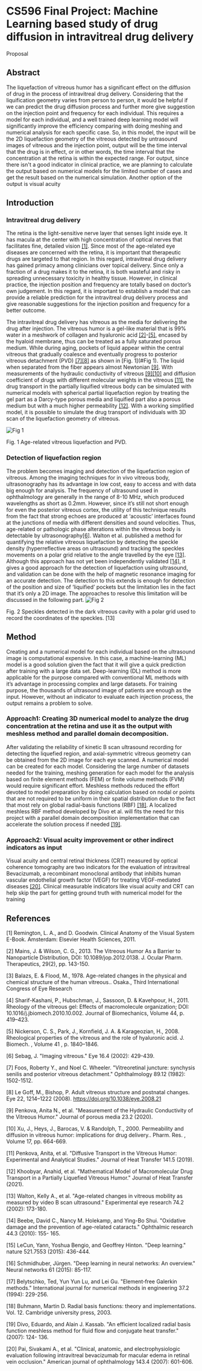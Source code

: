 # CS596 Final Project: Machine Learning based study of drug diffusion in intravitreal drug delivery
Proposal
## Abstract
The liquefaction of vitreous humor has a significant effect on the diffusion of drug in the process of intravitreal drug delivery. Considering that the liquification geometry varies from person to person, it would be helpful if we can predict the drug diffusion process and further more give suggestion on the injection point and frequency for each individual. This requires a model for each individual, and a well trained deep learning model will significantly improve the efficiency comparing with doing meshing and numerical analysis for each specific case. So, in this model, the input will be the 2D liquefaction geometry of the vitreous detected by untrasound images of vitreous and the injection point, output will be the time interval that the drug is in effect, or in other words, the time interval that the concentration at the retina is within the expected range. For output, since there isn't a good indicator in clinical practice, we are planning to calculate the output based on numerical models for the limited number of cases and get the result based on the numerical simulation. Another option of the output is visual acuity 

## Introduction
### Intravitreal drug delivery
The retina is the light-sensitive nerve layer that senses light inside eye. It has macula at the center with high concentration of optical nerves that facilitates fine, detailed vision [[1]](#1). Since most of the age-related eye diseases are concerned with the retina, it is important that therapeutic drugs are targeted to that region. In this regard, intravitreal drug delivery has gained primacy among clinicians over topical delivery. Since only a fraction of a drug makes it to the retina, it is both wasteful and risky in spreading unnecessary toxicity in healthy tissue. However, in clinical practice, the injection position and frequency are totally based on doctor’s own judgement. In this regard, it is important to establish a model that can provide a reliable prediction for the intravitreal drug delivery process and give reasonable suggestions for the injection position and frequency for a better outcome.

The intravitreal drug delivery has vitreous as the media for delivering the drug after injection. The vitreous humor is a gel-like material that is 99% water in a meshwork of collagen and hyaluronic acid [[2]](#2)-[[5]](#5), encased by the hyaloid membrane, thus can be treated as a fully saturated porous medium. While during aging, pockets of liquid appear within the central vitreous that gradually coalesce and eventually progress to posterior vitreous detachment (PVD) [[7]](#7)[[8]](#8) as shown in [Fig. 1](#Fig  1). The liquid when separated from the fiber appears almost Newtonian [[9]](#9). With measurements of the hydraulic conductivity of vitreous [[9]](#9)[[10]](#10) and diffusion coefficient of drugs with different molecular weights in the vitreous [[11]](#11), the drug transport in the partially liquified vitreous body can be simulated with numerical models with spherical partial liquefaction region by treating the gel part as a Darcy-type porous media and liquified part also a porous medium but with a much higher permeability [[12]](#12). With a working simplified model, it is possible to simulate the drug transport of individuals with 3D scan of the liquefaction geometry of vitreous. 

![Fig  1](https://user-images.githubusercontent.com/93456391/146285436-6cc679c2-9377-4f3b-9cbe-6b67c3fe757b.png)

Fig. 1 Age-related vitreous liquefaction and PVD.

### Detection of liquefaction region
The problem becomes imaging and detection of the liquefaction region of vitreous. Among the imaging techniques for in vivo vitreous body, ultrasonography has its advantage in low cost, easy to access and with data big enough for analysis. The frequency of ultrasound used in ophthalmology are generally in the range of 8-10 MHz, which produced wavelengths as short as 0.2mm. However, since it’s still not short enough for even the posterior vitreous cortex, the utility of this technique results from the fact that strong echoes are produced at ‘acoustic’ interfaces found at the junctions of media with different densities and sound velocities. Thus, age-related or pathologic phase alterations within the vitreous body is detectable by ultrasonography[[6]](#6). Walton et al. published a method for quantifying the relative vitreous liquefaction by detecting the speckle density (hyperreflective areas on ultrasound) and tracking the speckles movements on a polar grid relative to the angle travelled by the eye [[13]](https://user-images.githubusercontent.com/93456391/146285542-910c4dcf-0c83-4c55-9ede-28dde6f919ad.png). Although this approach has not yet been independently validated [[14]](#14), it gives a good approach for the detection of liquefaction using ultrasound, and validation can be done with the help of magnetic resonance imaging for an accurate detection. The detection to this extends is enough for detection of the position and size of ‘liquified’ pockets but the limitation lies in the fact that it’s only a 2D image. The approaches to resolve this limitation will be discussed in the following part.
![Fig  2](https://user-images.githubusercontent.com/93456391/146285542-910c4dcf-0c83-4c55-9ede-28dde6f919ad.png)

Fig. 2 Speckles detected in the dark vitreous cavity with a polar grid used to record the coordinates of the speckles. [13]


## Method
Creating and a numerical model for each individual based on the ultrasound image is computational expensive. In this case, a machine-learning (ML) model is a good solution given the fact that it will give a quick prediction after training with a large data set. Deep-learning (DL) method is more applicable for the purpose compared with conventional ML methods with it’s advantage in processing complex and large datasets. For training purpose, the thousands of ultrasound image of patients are enough as the input. However, without an indicator to evaluate each injection process, the output remains a problem to solve.

### Approach1: Creating 3D numerical model to analyze the drug concentration at the retina and use it as the output with meshless method and parallel domain decomposition.
After validating the reliability of kinetic B scan ultrasound recording for detecting the liquefied region, and axial-symmetric vitreous geometry can be obtained from the 2D image for each eye scanned. A numerical model can be created for each model. Considering the large number of datasets needed for the training, meshing generation for each model for the analysis based on finite element methods (FEM) or finite volume methods (FVM) would require significant effort. Meshless methods reduced the effort devoted to model preparation by doing calculation based on 
nodal or points that are not required to be uniform in their spatial distribution due to the fact that most rely on global radial-basis functions (RBF) [[18]](#18). A localized meshless RBF method developed by Divo et al. will fits the need for this project with a parallel domain decomposition implementation that can accelerate the solution process if needed [[19]](#19).

### Approach2: Visual acuity improvement or other indirect indicators as input
Visual acuity and central retinal thickness (CRT) measured by optical coherence tomography are two indicators for the evaluation of intravitreal Bevacizumab, a recombinant monoclonal antibody that inhibits human vascular endothelial growth factor (VEGF) for treating VEGF-mediated diseases [[20]](#20). Clinical measurable indicators like visual acuity and CRT can help skip the part for getting ground truth with numerical model for the training

## References

<a name="1"/>[1] Remington, L. A., and D. Goodwin. Clinical Anatomy of the Visual System E-Book. Amsterdam: Elsevier Health Sciences, 2011.

<a name="2"/>[2]	Mains, J. & Wilson, C. G., 2013. The Vitreous Humor As a Barrier to Nanoparticle Distribution, DOI: 10.1089/jop.2012.0138. J. Ocular Pharm. Therapeutics, 29(2), pp. 143-150.

<a name="3"/>[3] Balazs, E. & Flood, M., 1978. Age-related changes in the physical and chemical structure of the human vitreous.. Osaka., Third International Congress of Eye Research

<a name="4"/>[4]	Sharif-Kashani, P., Hubschman, J., Sassoon, D. & Kavehpour, H., 2011. Rheology of the vitreous gel: Effects of macromolecule organization; DOI: 10.1016/j.jbiomech.2010.10.002. Journal of Biomechanics, Volume 44, p. 419–423.

<a name="5"/>[5]	Nickerson, C. S., Park, J., Kornfield, J. A. & Karageozian, H., 2008. Rheological properties of the vitreous and the role of hyaluronic acid. J. Biomech. , Volume 41 , p. 1840–1846.

<a name="6"/>[6]	Sebag, J. "Imaging vitreous." Eye 16.4 (2002): 429-439.

<a name="7"/>[7]	Foos, Roberty Y., and Noel C. Wheeler. "Vitreoretinal juncture: synchysis senilis and posterior vitreous detachment." Ophthalmology 89.12 (1982): 1502-1512.

<a name="8"/>[8]	Le Goff, M., Bishop, P. Adult vitreous structure and postnatal changes. Eye 22, 1214–1222 (2008). https://doi.org/10.1038/eye.2008.21

<a name="9"/>[9]	Penkova, Anita N., et al. "Measurement of the Hydraulic Conductivity of the Vitreous Humor." Journal of porous media 23.2 (2020).

<a name="10"/>[10]	Xu, J., Heys, J., Barocas, V. & Randolph, T., 2000. Permeability and diffusion in vitreous humor: implications for drug delivery.. Pharm. Res. , Volume 17, 
pp. 664-669.

<a name="11"/>[11]	Penkova, Anita, et al. "Diffusive Transport in the Vitreous Humor: Experimental and Analytical Studies." Journal of Heat Transfer 141.5 (2019).

<a name="12"/>[12]	Khoobyar, Anahid, et al. "Mathematical Model of Macromolecular Drug Transport in a Partially Liquefied Vitreous Humor." Journal of Heat Transfer (2021).

<a name="13"/>[13]	Walton, Kelly A., et al. "Age-related changes in vitreous mobility as measured by video B scan ultrasound." Experimental eye research 74.2 (2002): 173-180.

<a name="14"/>[14]	Beebe, David C., Nancy M. Holekamp, and Ying-Bo Shui. "Oxidative damage and the prevention of age-related cataracts." Ophthalmic research 44.3 (2010): 155-
165.

<a name="15"/>[15]	LeCun, Yann, Yoshua Bengio, and Geoffrey Hinton. "Deep learning." nature 521.7553 (2015): 436-444.

<a name="16"/>[16]	Schmidhuber, Jürgen. "Deep learning in neural networks: An overview." Neural networks 61 (2015): 85-117.

<a name="17"/>[17]	Belytschko, Ted, Yun Yun Lu, and Lei Gu. "Element‐free Galerkin methods." International journal for numerical methods in engineering 37.2 (1994): 229-256.

<a name="18"/>[18]	Buhmann, Martin D. Radial basis functions: theory and implementations. Vol. 12. Cambridge university press, 2003.

<a name="19"/>[19]	Divo, Eduardo, and Alain J. Kassab. "An efficient localized radial basis function meshless method for fluid flow and conjugate heat transfer." (2007): 124-
136.

<a name="20"/>[20]	Pai, Sivakami A., et al. "Clinical, anatomic, and electrophysiologic evaluation following intravitreal bevacizumab for macular edema in retinal vein occlusion." American journal of ophthalmology 143.4 (2007): 601-606.
